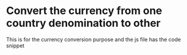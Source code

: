 # Convert the currency from one country denomination to other
This is for the currency conversion purpose and the js file has the code snippet 
